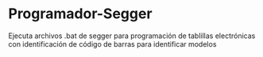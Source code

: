 # Programador-Segger
Ejecuta archivos .bat de segger para programación de tablillas electrónicas con identificación de código de barras para identificar modelos
